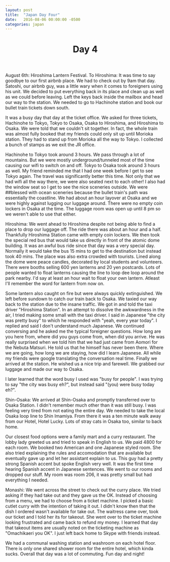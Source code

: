 ```yaml
---
layout: post
title:  "Japan Day Four"
date:   2016-08-06 00:00:00 -0500
categories: japan
---
```

<header>
	<h1>
		Day 4
	</h1>
</header>
August 6th: Hiroshima Lantern Festival.
To Hiroshima:
It was time to say goodbye to our first airbnb place. We had to check out by 9am that day. Satoshi, our airbnb guy, was a little wary when it comes to foreigners using his unit. We decided to put everything back in its place and clean up as well as we could before leaving. Left the keys back inside the mailbox and head our way to the station. We needed to go to Hachinohe station and book our bullet train tickets down south.

It was a busy day that day at the ticket office. We asked for three tickets, Hachinohe to Tokyo, Tokyo to Osaka, Osaka to Hiroshima, and Hiroshima to Osaka. We were told that we couldn't sit together. In fact, the whole train was almost fully booked that my friends could only sit up until Morioka station. They had to stand up from Morioka all the way to Tokyo. I collected a bunch of stamps as we exit the JR office.

Hachinohe to Tokyo took around 3 hours. We pass through a lot of mountains. But we were mostly underground/tunneled most of the time causing our wifi to switch on and off. Tokyo to Osaka took around 3 hours as well. My friend reminded me that I had one week before I get to see Tokyo again. The travel was significantly better this time. Not only that we had wifi all the way there, we were also seated next to each other! I also had the window seat so I get to see the nice sceneries outside. We were ##blessed with ocean sceneries because the bullet train's path was essentially the coastline. We had about an hour layover at Osaka and we were highly against lugging our luggage around. There were no empty coin lockers in Osaka at the time. The luggage room was open up until 8 pm so we weren't able to use that either. 

Hiroshima:
We went ahead to Hiroshima despite not being able to find a place to drop our luggage off. The ride there was about an hour and a half. Thankfully Hiroshima Station came with empty coin lockers. We then took the special red bus that would take us directly in front of the atomic dome building. It was an awful bus ride since that day was a very special day. Normally it would take the bus 15 mins to get to the destination but instead took 40 mins. The place was also extra crowded with tourists. Lined along the dome were peace candles, decorated by local students and volunteers. There were booths selling 600 yen lanterns and 20 yen postcards. Lots of people wanted to float lanterns causing the line to loop dee loop around the park nearby. I'd say at least an hour wait to float your own lantern. Atleast I'll remember the word for lantern from now on.

Some lantern also caught on fire but were always quickly extinguished. We left before sundown to catch our train back to Osaka. We taxied our way back to the station due to the insane traffic. We got in and told the taxi driver "Hiroshima Station". In an attempt to dissolve the awkwardness in the air, I tried making some small with the taxi driver. I said in Japanese "the city was pretty busy" to which he responded with "yeah, every year today". I replied and said I don't understand much Japanese. We continued conversing and he asked me the typical foreigner questions. How long are you here from, where did you guys come from, when did you arrive. He was really surprised when we told him that we had just came from Aomori for the Nebuta Matsuri. He told us that he himself has never been there. Where we are going, how long we are staying, how did I learn Japanese. All while my friends were google translating the conversation real time. Finally we arrived at the station. He wished us a nice trip and farewell. We grabbed our luggage and made our way to Osaka. 

I later learned that the word busy I used was "busy for people". I was trying to say "the city was busy eh?", but instead said "(you) were busy today eh?".

Shin-Osaka:
We arrived at Shin-Osaka and promptly transferred over to Osaka Station. I didn't remember much other than it was still busy. I was feeling very tired from not eating the entire day. We needed to take the local Osaka loop line to Shin Imamiya.  From there it was a ten minute walk away from our Hotel, Hotel Lucky. Lots of stray cats in Osaka too, similar to back home.

Our closest food options were a family mart and a curry restaurant. The lobby lady greeted us and tried to speak in English to us. We paid 4800 for each room. We booked two American and one Japanese styled room. She also tried explaining the rules and accomodation that are available but eventually gave up and let her assistant explain to us. This guy had a pretty strong Spanish accent but spoke English very well. It was the first time hearing Spanish accent in Japanese sentences. We went to our rooms and dropped our stuff. My room was room 206, it was pretty small but had everything I needed. 

Monashi:
We went across the street to check out the curry place. We tried asking if they had take out and they gave us the OK. Instead of choosing from a menu, we had to choose from a ticket machine. I picked a basic cutlet curry with the intention of taking it out. I didn't know then that the dish I ordered wasn't available for take out. The waitress came over, took our ticket and I told her its for takeout. She went over to the ticket machine looking frustrated and came back to refund my money. I learned that day that takeout items are usually noted on the ticketing machine as "Omachikaeri you OK". I just left back home to Skype with friends instead.

We had a communal washing station and washroom on each hotel floor. There is only one shared shower room for the entire hotel, which kinda sucks. Overall that day was a lot of commuting. Fun day and night!